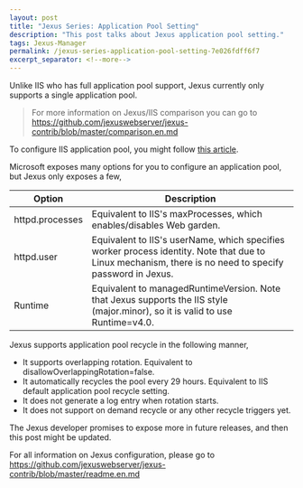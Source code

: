 ```yaml
---
layout: post
title: "Jexus Series: Application Pool Setting"
description: "This post talks about Jexus application pool setting."
tags: Jexus-Manager
permalink: /jexus-series-application-pool-setting-7e026fdff6f7
excerpt_separator: <!--more-->
---
```

Unlike IIS who has full application pool support, Jexus currently only supports a single application pool.

> For more information on Jexus/IIS comparison you can go to https://github.com/jexuswebserver/jexus-contrib/blob/master/comparison.en.md

To configure IIS application pool, you might follow [this article](http://www.iis.net/configreference/system.applicationhost/applicationpools).
<!--more-->

Microsoft exposes many options for you to configure an application pool, but Jexus only exposes a few,

| Option | Description |
| ------ | ----------- |
| httpd.processes | Equivalent to IIS's maxProcesses, which enables/disables Web garden.
| httpd.user | Equivalent to IIS's userName, which specifies worker process identity. Note that due to Linux mechanism, there is no need to specify password in Jexus.
| Runtime | Equivalent to managedRuntimeVersion. Note that Jexus supports the IIS style (major.minor), so it is valid to use Runtime=v4.0. |

Jexus supports application pool recycle in the following manner,

* It supports overlapping rotation. Equivalent to disallowOverlappingRotation=false.
* It automatically recycles the pool every 29 hours. Equivalent to IIS default application pool recycle setting.
* It does not generate a log entry when rotation starts.
* It does not support on demand recycle or any other recycle triggers yet.

The Jexus developer promises to expose more in future releases, and then this post might be updated.

For all information on Jexus configuration, please go to https://github.com/jexuswebserver/jexus-contrib/blob/master/readme.en.md
